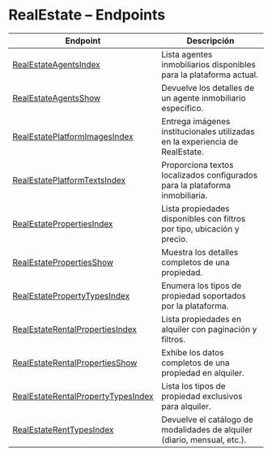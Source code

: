 # RealEstate – Endpoints

| Endpoint | Descripción |
| -------- | ----------- |
| [RealEstateAgentsIndex](RealEstateAgentsIndex.md) | Lista agentes inmobiliarios disponibles para la plataforma actual. |
| [RealEstateAgentsShow](RealEstateAgentsShow.md) | Devuelve los detalles de un agente inmobiliario específico. |
| [RealEstatePlatformImagesIndex](RealEstatePlatformImagesIndex.md) | Entrega imágenes institucionales utilizadas en la experiencia de RealEstate. |
| [RealEstatePlatformTextsIndex](RealEstatePlatformTextsIndex.md) | Proporciona textos localizados configurados para la plataforma inmobiliaria. |
| [RealEstatePropertiesIndex](RealEstatePropertiesIndex.md) | Lista propiedades disponibles con filtros por tipo, ubicación y precio. |
| [RealEstatePropertiesShow](RealEstatePropertiesShow.md) | Muestra los detalles completos de una propiedad. |
| [RealEstatePropertyTypesIndex](RealEstatePropertyTypesIndex.md) | Enumera los tipos de propiedad soportados por la plataforma. |
| [RealEstateRentalPropertiesIndex](RealEstateRentalPropertiesIndex.md) | Lista propiedades en alquiler con paginación y filtros. |
| [RealEstateRentalPropertiesShow](RealEstateRentalPropertiesShow.md) | Exhibe los datos completos de una propiedad en alquiler. |
| [RealEstateRentalPropertyTypesIndex](RealEstateRentalPropertyTypesIndex.md) | Lista los tipos de propiedad exclusivos para alquiler. |
| [RealEstateRentTypesIndex](RealEstateRentTypesIndex.md) | Devuelve el catálogo de modalidades de alquiler (diario, mensual, etc.). |
